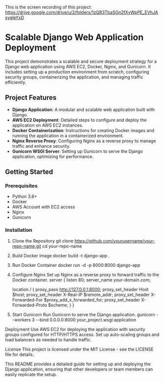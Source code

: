 This is the screen recording of this project: https://drive.google.com/drive/u/2/folders/1zQR3TbaSGn2fXvWpPE_EVhJAsygIeYxD

# Scalable Django Web Application Deployment

This project demonstrates a scalable and secure deployment strategy for a Django web application using AWS EC2, Docker, Nginx, and Gunicorn. It includes setting up a production environment from scratch, configuring security groups, containerizing the application, and managing traffic efficiently.

## Project Features

- **Django Application**: A modular and scalable web application built with Django.
- **AWS EC2 Deployment**: Detailed steps to configure and deploy the application on AWS EC2 instances.
- **Docker Containerization**: Instructions for creating Docker images and running the application in a containerized environment.
- **Nginx Reverse Proxy**: Configuring Nginx as a reverse proxy to manage traffic and enhance security.
- **Gunicorn WSGI Server**: Setting up Gunicorn to serve the Django application, optimizing for performance.

## Getting Started

### Prerequisites

- Python 3.8+
- Docker
- AWS Account with EC2 access
- Nginx
- Gunicorn

### Installation

1. Clone the Repository
git clone https://github.com/yourusername/your-repo-name.git
cd your-repo-name
2. Build Docker Image 
docker build -t django-app .
3. Run Docker Container
docker run -d -p 8000:8000 django-app
4. Configure Nginx
Set up Nginx as a reverse proxy to forward traffic to the Docker container.
server {
    listen 80;
    server_name your-domain.com;

    location / {
        proxy_pass http://127.0.0.1:8000;
        proxy_set_header Host $host;
        proxy_set_header X-Real-IP $remote_addr;
        proxy_set_header X-Forwarded-For $proxy_add_x_forwarded_for;
        proxy_set_header X-Forwarded-Proto $scheme;
    }
}
5. Start Gunicorn
Run Gunicorn to serve the Django application.
gunicorn --workers 3 --bind 0.0.0.0:8000 your_project.wsgi:application

Deployment
Use AWS EC2 for deploying the application with security groups configured for HTTP/HTTPS access.
Set up auto-scaling groups and load balancers as needed to handle traffic.

License
This project is licensed under the MIT License - see the LICENSE file for details.

This README provides a detailed guide for setting up and deploying the Django application, ensuring that other developers or team members can easily replicate the setup.



